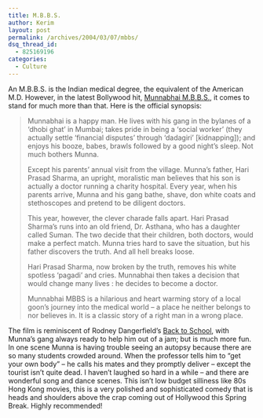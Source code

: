 ```yaml
---
title: M.B.B.S.
author: Kerim
layout: post
permalink: /archives/2004/03/07/mbbs/
dsq_thread_id:
  - 825169196
categories:
  - Culture
---
```

An M.B.B.S. is the Indian medical degree, the equivalent of the American M.D. However, in the latest Bollywood hit, <a href="http://www.munnabhaimbbs.com/home.htm" onclick="_gaq.push(['_trackEvent', 'outbound-article', 'http://www.munnabhaimbbs.com/home.htm', 'Munnabhai M.B.B.S.']);" >Munnabhai M.B.B.S.</a>, it comes to stand for much more than that. Here is the official synopsis:

> Munnabhai is a happy man. He lives with his gang in the bylanes of a &#8216;dhobi ghat&#8217; in Mumbai; takes pride in being a &#8216;social worker&#8217; (they actually settle &#8216;financial disputes&#8217; through &#8216;dadagiri&#8217; [kidnapping]); and enjoys his booze, babes, brawls followed by a good night&#8217;s sleep. Not much bothers Munna.
> 
> Except his parents&#8217; annual visit from the village. Munna&#8217;s father, Hari Prasad Sharma, an upright, moralistic man believes that his son is actually a doctor running a charity hospital. Every year, when his parents arrive, Munna and his gang bathe, shave, don white coats and stethoscopes and pretend to be diligent doctors.
> 
> This year, however, the clever charade falls apart. Hari Prasad Sharma&#8217;s runs into an old friend, Dr. Asthana, who has a daughter called Suman. The two decide that their children, both doctors, would make a perfect match. Munna tries hard to save the situation, but his father discovers the truth. And all hell breaks loose.
> 
> Hari Prasad Sharma, now broken by the truth, removes his white spotless &#8216;pagadi&#8217; and cries. Munnabhai then takes a decision that would change many lives : he decides to become a doctor.
> 
> Munnabhai MBBS is a hilarious and heart warming story of a local goon&#8217;s journey into the medical world &#8211; a place he neither belongs to nor believes in. It is a classic story of a right man in a wrong place.

The film is reminiscent of Rodney Dangerfield&#8217;s <a href="http://www.imdb.com/title/tt0090685/" onclick="_gaq.push(['_trackEvent', 'outbound-article', 'http://www.imdb.com/title/tt0090685/', 'Back to School']);" >Back to School</a>, with Munna&#8217;s gang always ready to help him out of a jam; but is much more fun. In one scene Munna is having trouble seeing an autopsy because there are so many students crowded around. When the professor tells him to &#8220;get your own body&#8221; &#8211; he calls his mates and they promptly deliver &#8211; except the tourist isn&#8217;t quite dead. I haven&#8217;t laughed so hard in a while &#8211; and there are wonderful song and dance scenes. This isn&#8217;t low budget silliness like 80s Hong Kong movies, this is a very polished and sophisticated comedy that is heads and shoulders above the crap coming out of Hollywood this Spring Break. Highly recommended!

